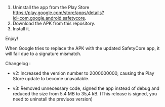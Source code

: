 1) Uninstall the app from the Play Store https://play.google.com/store/apps/details?id=com.google.android.safetycore.
2) Download the APK from this repository.
3) Install it.

Enjoy!

When Google tries to replace the APK with the updated SafetyCore app, it will fail due to a signature mismatch.

Changelog :

- v2: Increased the version number to 2000000000, causing the Play Store update to become unavailable.

- v3: Removed unnecessary code, signed the app instead of debug and reduced the size from 5.4 MB to 35,4 kB. (This release is signed, you need to uninstall the previuos version)
